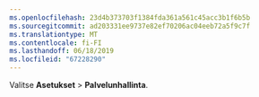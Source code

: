 ```yaml
---
ms.openlocfilehash: 23d4b373703f1384fda361a561c45acc3b1f6b5b
ms.sourcegitcommit: ad203331ee9737e82ef70206ac04eeb72a5f9c7f
ms.translationtype: MT
ms.contentlocale: fi-FI
ms.lasthandoff: 06/18/2019
ms.locfileid: "67228290"
---
```

Valitse **Asetukset** > **Palvelunhallinta**.